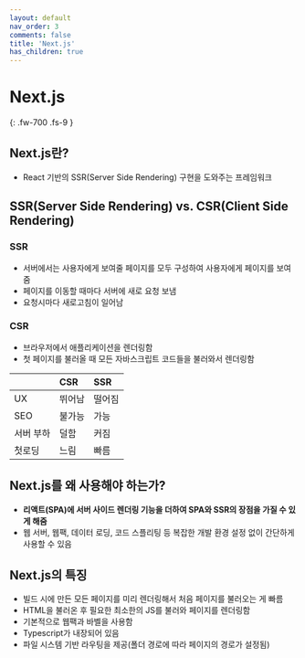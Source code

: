 ```yaml
---
layout: default
nav_order: 3
comments: false 
title: 'Next.js'
has_children: true
---
```


# Next.js
{: .fw-700 .fs-9 }

## Next.js란?
- React 기반의 SSR(Server Side Rendering) 구현을 도와주는 프레임워크

## SSR(Server Side Rendering) vs. CSR(Client Side Rendering)
### SSR
- 서버에서는 사용자에게 보여줄 페이지를 모두 구성하여 사용자에게 페이지를 보여줌
- 페이지를 이동할 때마다 서버에 새로 요청 보냄
- 요청시마다 새로고침이 일어남

### CSR
- 브라우저에서 애플리케이션을 렌더링함
- 첫 페이지를 불러올 때 모든 자바스크립트 코드들을 불러와서 렌더링함

|| CSR|SSR|
|:-------------|:------------------|:------|
| UX| 뛰어남| 떨어짐|
| SEO | 불가능| 가능|
| 서버 부하| 덜함| 커짐 |
| 첫로딩| 느림|빠름|

## Next.js를 왜 사용해야 하는가?
- **리액트(SPA)에 서버 사이드 렌더링 기능을 더하여 SPA와 SSR의 장점을 가질 수 있게 해줌**
- 웹 서버, 웹팩, 데이터 로딩, 코드 스플리팅 등 복잡한 개발 환경 설정 없이 간단하게 사용할 수 있음

## Next.js의 특징
- 빌드 시에 만든 모든 페이지를 미리 렌더링해서 처음 페이지를 불러오는 게 빠름
- HTML을 불러온 후 필요한 최소한의 JS를 불러와 페이지를 렌더링함
- 기본적으로 웹팩과 바벨을 사용함
- Typescript가 내장되어 있음
- 파일 시스템 기반 라우팅을 제공(폴더 경로에 따라 페이지의 경로가 설정됨)

